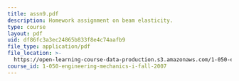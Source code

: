 ```yaml
---
title: assn9.pdf
description: Homework assignment on beam elasticity.
type: course
layout: pdf
uid: df86fc3a3ec24865b833f8e4c74aafb9
file_type: application/pdf
file_location: >-
  https://open-learning-course-data-production.s3.amazonaws.com/1-050-engineering-mechanics-i-fall-2007/df86fc3a3ec24865b833f8e4c74aafb9_assn9.pdf
course_id: 1-050-engineering-mechanics-i-fall-2007
---
```

